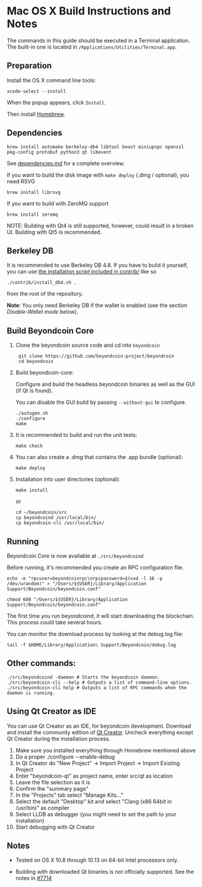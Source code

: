 Mac OS X Build Instructions and Notes
====================================
The commands in this guide should be executed in a Terminal application.
The built-in one is located in `/Applications/Utilities/Terminal.app`.

Preparation
-----------
Install the OS X command line tools:

`xcode-select --install`

When the popup appears, click `Install`.

Then install [Homebrew](https://brew.sh).

Dependencies
----------------------

    brew install automake berkeley-db4 libtool boost miniupnpc openssl pkg-config protobuf python3 qt libevent

See [dependencies.md](dependencies.md) for a complete overview.

If you want to build the disk image with `make deploy` (.dmg / optional), you need RSVG

    brew install librsvg

If you want to build with ZeroMQ support
    
    brew install zeromq

NOTE: Building with Qt4 is still supported, however, could result in a broken UI. Building with Qt5 is recommended.

Berkeley DB
-----------
It is recommended to use Berkeley DB 4.8. If you have to build it yourself,
you can use [the installation script included in contrib/](/contrib/install_db4.sh)
like so

```shell
./contrib/install_db4.sh .
```

from the root of the repository.

**Note**: You only need Berkeley DB if the wallet is enabled (see the section *Disable-Wallet mode* below).

Build Beyondcoin Core
---------------------

1. Clone the beyondcoin source code and cd into `beyondcoin`

        git clone https://github.com/beyondcoin-project/beyondcoin
        cd beyondcoin

2.  Build beyondcoin-core:

    Configure and build the headless beyondcoin binaries as well as the GUI (if Qt is found).

    You can disable the GUI build by passing `--without-gui` to configure.

        ./autogen.sh
        ./configure
        make

3.  It is recommended to build and run the unit tests:

        make check

4.  You can also create a .dmg that contains the .app bundle (optional):

        make deploy

5.  Installation into user directories (optional):

        make install

    or

        cd ~/beyondcoin/src
        cp beyondcoind /usr/local/bin/
        cp beyondcoin-cli /usr/local/bin/

Running
-------

Beyondcoin Core is now available at `./src/beyondcoind`

Before running, it's recommended you create an RPC configuration file.

    echo -e "rpcuser=beyondcoinrpc\nrpcpassword=$(xxd -l 16 -p /dev/urandom)" > "/Users/${USER}/Library/Application Support/Beyondcoin/beyondcoin.conf"

    chmod 600 "/Users/${USER}/Library/Application Support/Beyondcoin/beyondcoin.conf"

The first time you run beyondcoind, it will start downloading the blockchain. This process could take several hours.

You can monitor the download process by looking at the debug.log file:

    tail -f $HOME/Library/Application\ Support/Beyondcoin/debug.log

Other commands:
-------

    ./src/beyondcoind -daemon # Starts the beyondcoin daemon.
    ./src/beyondcoin-cli --help # Outputs a list of command-line options.
    ./src/beyondcoin-cli help # Outputs a list of RPC commands when the daemon is running.

Using Qt Creator as IDE
------------------------
You can use Qt Creator as an IDE, for beyondcoin development.
Download and install the community edition of [Qt Creator](https://www.qt.io/download/).
Uncheck everything except Qt Creator during the installation process.

1. Make sure you installed everything through Homebrew mentioned above
2. Do a proper ./configure --enable-debug
3. In Qt Creator do "New Project" -> Import Project -> Import Existing Project
4. Enter "beyondcoin-qt" as project name, enter src/qt as location
5. Leave the file selection as it is
6. Confirm the "summary page"
7. In the "Projects" tab select "Manage Kits..."
8. Select the default "Desktop" kit and select "Clang (x86 64bit in /usr/bin)" as compiler
9. Select LLDB as debugger (you might need to set the path to your installation)
10. Start debugging with Qt Creator

Notes
-----

* Tested on OS X 10.8 through 10.13 on 64-bit Intel processors only.

* Building with downloaded Qt binaries is not officially supported. See the notes in [#7714](https://github.com/bitcoin/bitcoin/issues/7714)
